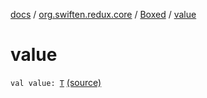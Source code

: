[docs](../../index.md) / [org.swiften.redux.core](../index.md) / [Boxed](index.md) / [value](./value.md)

# value

`val value: `[`T`](index.md#T) [(source)](https://github.com/protoman92/KotlinRedux/tree/master/common/common-core/src/main/kotlin/org/swiften/redux/core/Boxed.kt#L10)